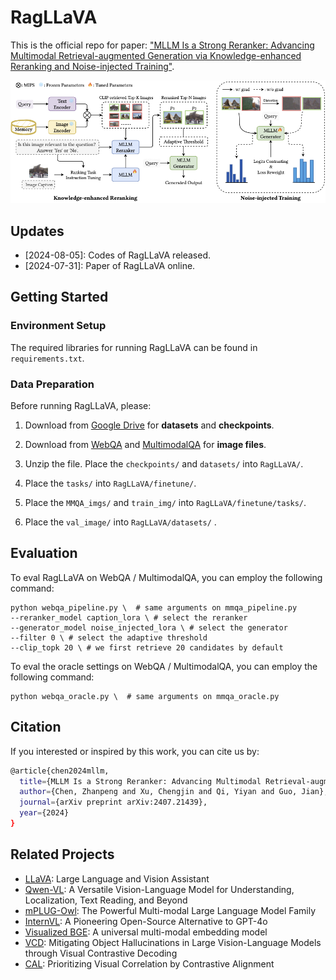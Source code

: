 # RagLLaVA
This is the official repo for paper: ["MLLM Is a Strong Reranker: Advancing Multimodal Retrieval-augmented Generation via Knowledge-enhanced Reranking and Noise-injected Training"](https://arxiv.org/pdf/2407.21439).

![image](https://github.com/IDEA-FinAI/RagLLaVA/blob/main/assets/framework.png)

## Updates
- [2024-08-05]: Codes of RagLLaVA released.
- [2024-07-31]: Paper of RagLLaVA online.

## Getting Started
### Environment Setup
The required libraries for running RagLLaVA can be found in `requirements.txt`.

### Data Preparation
Before running RagLLaVA, please:

1. Download from [Google Drive](https://drive.google.com/drive/folders/1wY18Vbrb8yDbFSg1Te-FQIs84AYYh48Z?usp=drive_link) for **datasets** and **checkpoints**. 

2. Download from [WebQA](https://github.com/WebQnA/WebQA) and [MultimodalQA](https://github.com/allenai/multimodalqa) for **image files**.

3. Unzip the file. Place the `checkpoints/` and `datasets/` into `RagLLaVA/`.

4. Place the `tasks/` into `RagLLaVA/finetune/`.

5. Place the `MMQA_imgs/` and `train_img/` into `RagLLaVA/finetune/tasks/`.

6. Place the `val_image/` into `RagLLaVA/datasets/` .


## Evaluation
To eval RagLLaVA on WebQA / MultimodalQA, you can employ the following command:

```
python webqa_pipeline.py \  # same arguments on mmqa_pipeline.py
--reranker_model caption_lora \ # select the reranker
--generator_model noise_injected_lora \ # select the generator
--filter 0 \ # select the adaptive threshold
--clip_topk 20 \ # we first retrieve 20 candidates by default
```

To eval the oracle settings on WebQA / MultimodalQA, you can employ the following command:

```
python webqa_oracle.py \  # same arguments on mmqa_oracle.py
```

## Citation
If you interested or inspired by this work, you can cite us by:
```sh
@article{chen2024mllm,
  title={MLLM Is a Strong Reranker: Advancing Multimodal Retrieval-augmented Generation via Knowledge-enhanced Reranking and Noise-injected Training},
  author={Chen, Zhanpeng and Xu, Chengjin and Qi, Yiyan and Guo, Jian},
  journal={arXiv preprint arXiv:2407.21439},
  year={2024}
}
```

## Related Projects
- [LLaVA](https://github.com/haotian-liu/LLaVA): Large Language and Vision Assistant
- [Qwen-VL](https://github.com/QwenLM/Qwen-VL): A Versatile Vision-Language Model for Understanding, Localization, Text Reading, and Beyond
- [mPLUG-Owl](https://github.com/X-PLUG/mPLUG-Owl): The Powerful Multi-modal Large Language Model Family
- [InternVL](https://github.com/OpenGVLab/InternVL): A Pioneering Open-Source Alternative to GPT-4o
- [Visualized BGE](https://github.com/FlagOpen/FlagEmbedding/tree/master/FlagEmbedding/visual): A universal multi-modal embedding model
- [VCD](https://github.com/DAMO-NLP-SG/VCD): Mitigating Object Hallucinations in Large Vision-Language Models through Visual Contrastive Decoding
- [CAL](https://github.com/foundation-multimodal-models/CAL): Prioritizing Visual Correlation by Contrastive Alignment


